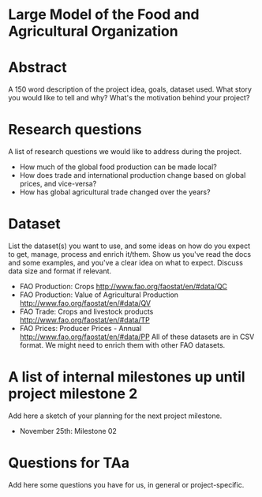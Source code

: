 # Large Model of the Food and Agricultural Organization

# Abstract
A 150 word description of the project idea, goals, dataset used. What story you would like to tell and why? What's the motivation behind your project?



# Research questions
A list of research questions we would like to address during the project.

* How much of the global food production can be made local?
* How does trade and international production change based on global prices, and vice-versa?
* How has global agricultural trade changed over the years?


# Dataset
List the dataset(s) you want to use, and some ideas on how do you expect to get, manage, process and enrich it/them. Show us you've read the docs and some examples, and you've a clear idea on what to expect. Discuss data size and format if relevant.
* FAO Production: Crops http://www.fao.org/faostat/en/#data/QC
* FAO Production: Value of Agricultural Production  http://www.fao.org/faostat/en/#data/QV
* FAO Trade: Crops and livestock products http://www.fao.org/faostat/en/#data/TP
* FAO Prices: Producer Prices - Annual  http://www.fao.org/faostat/en/#data/PP
All of these datasets are in CSV format. We might need to enrich them with other FAO datasets.

# A list of internal milestones up until project milestone 2
Add here a sketch of your planning for the next project milestone.

* November 25th: Milestone 02

# Questions for TAa
Add here some questions you have for us, in general or project-specific.
